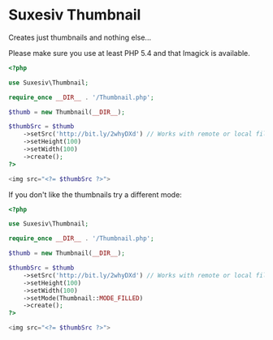 # Suxesiv Thumbnail

Creates just thumbnails and nothing else...

Please make sure you use at least PHP 5.4 and that Imagick is available.

```php
<?php

use Suxesiv\Thumbnail;

require_once __DIR__ . '/Thumbnail.php';

$thumb = new Thumbnail(__DIR__);

$thumbSrc = $thumb
    ->setSrc('http://bit.ly/2whyDXd') // Works with remote or local files
    ->setHeight(100)
    ->setWidth(100)
    ->create();
?>

<img src="<?= $thumbSrc ?>">
```

If you don't like the thumbnails try a different mode:

```php
<?php

use Suxesiv\Thumbnail;

require_once __DIR__ . '/Thumbnail.php';

$thumb = new Thumbnail(__DIR__);

$thumbSrc = $thumb
    ->setSrc('http://bit.ly/2whyDXd') // Works with remote or local files
    ->setHeight(100)
    ->setWidth(100)
    ->setMode(Thumbnail::MODE_FILLED)
    ->create();
?>

<img src="<?= $thumbSrc ?>">
```
